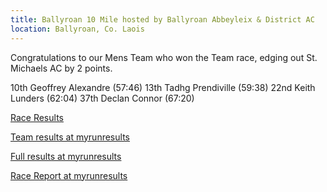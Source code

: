 ```yaml
---
title: Ballyroan 10 Mile hosted by Ballyroan Abbeyleix & District AC
location: Ballyroan, Co. Laois
---
```


Congratulations to our Mens Team who won the Team race, edging out St. Michaels AC by 2 points. 

10th Geoffrey Alexandre (57:46)
13th Tadhg Prendiville (59:38)
22nd Keith Lunders (62:04)
37th Declan Connor (67:20)

<a href="/races/2022-01-23-Ballyroan-10m-Road/" target="_blank" rel="noopener noreferrer">Race Results</a>

<a href="https://www.myrunresults.com/events/ballyroan_10_mile_and_5k/4275/club-team-results?runnerClass=10%20mile&type=Team&category=M" target="_blank" rel="noopener noreferrer"> Team results at myrunresults</a>

<a href="https://www.myrunresults.com/events/ballyroan_10_mile_and_5k/4275/results" target="_blank" rel="noopener noreferrer">Full results at myrunresults</a>

<a href="https://www.myrunresults.com/events/ballyroan_10_mile_and_5k/4275/racereport" target="_blank" rel="noopener noreferrer">Race Report at myrunresults</a>
 
